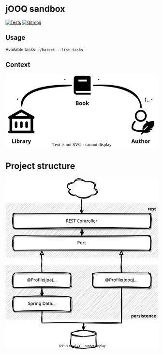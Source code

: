 # jOOQ sandbox

[![Tests](https://github.com/sylvaindecout/jooq-sandbox/actions/workflows/gradle.yml/badge.svg?branch=main)](https://github.com/sylvaindecout/jooq-sandbox/actions/workflows/gradle.yml) [![Gitmoji](https://img.shields.io/badge/gitmoji-%20%F0%9F%98%9C%20%F0%9F%98%8D-FFDD67.svg)](https://gitmoji.dev)

## Usage

Available tasks: `./batect --list-tasks`

## Context

![Context](./doc/images/context.drawio.svg)

# Project structure

![Structure](./doc/images/structure.drawio.svg)
